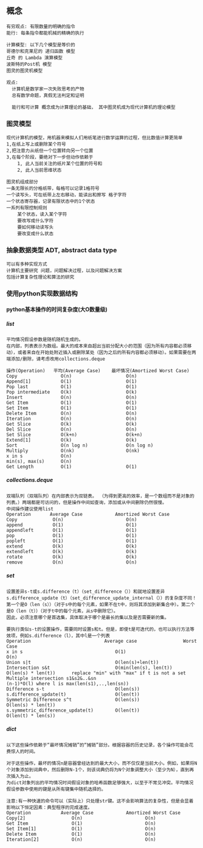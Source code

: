 ## 概念
    有穷观点: 有限数量的明确的指令
    能行: 每条指令都能机械的精确的执行
    
    计算模型: 以下几个模型是等价的
    哥德尔和克莱尼的 递归函数 模型
    丘奇 的 Lambda 演算模型
    波斯特的Post机 模型
    图灵的图灵机模型
    
    观点:
      计算机是数学家一次失败思考的产物
      总有数学命题，真假无法判定和证明
      
      能行和可计算 概念成为计算理论的基础， 其中图灵机成为现代计算机的理论模型

### 图灵模型
    现代计算机的模型，用机器来模拟人们用纸笔进行数学运算的过程，但比数值计算更简单
    1,在纸上写上或删除某个符号
    2,把注意力从纸但一个位置转向另一个位置
    3,在每个阶段，要绝对下一步但动作依赖于
        1, 此人当前关注的纸片某个位置的符号和
        2, 此人当前思维状态
    
    图灵机组成部分
    一条无限长的分格纸带，每格可以记录1格符号
    一个读写头，可在纸带上左右移动，能读出和擦写 格子字符
    一个状态寄存器，记录有限状态中的1个状态
    一系列有限控制规则
        某个状态，读入某个字符
        要改写成什么字符
        要如何移动读写头
        要改变成什么状态

### 抽象数据类型 ADT, abstract data type
    可以有多种实现方式
    计算机主要研究 问题，问题解决过程，以及问题解决方案
    包括计算复杂性理论和算法的研究


### 使用python实现数据结构

#### python基本操作的时间复杂度(大O数量级)
#####    list
    平均情况假设参数是随机随机生成的。
    在内部，列表表示为数组。最大的成本来自超出当前分配大小的范围（因为所有内容都必须移动），或者来自在开始处附近插入或删除某处（因为之后的所有内容都必须移动）。如果需要在两端添加/删除，请考虑改用collections.deque
    
    操作(Operation)   平均(Average Case)    最坏情况(Amortized Worst Case)
    Copy                O(n)                    O(n)
    Append[1]           O(1)                    O(1)
    Pop last            O(1)                    O(1)
    Pop intermediate    O(k)                    O(k)
    Insert              O(n)                    O(n)
    Get Item            O(1)                    O(1)
    Set Item            O(1)                    O(1)
    Delete Item         O(n)                    O(n)    
    Iteration           O(n)                    O(n)
    Get Slice           O(k)                    O(k)
    Del Slice           O(n)                    O(n)
    Set Slice           O(k+n)                  O(k+n)
    Extend[1]           O(k)                    O(k)
    Sort                O(n log n)              O(n log n)
    Multiply            O(nk)                   O(nk)
    x in s              O(n)
    min(s), max(s)      O(n)
    Get Length          O(1)                    O(1)
    
    
#####    collections.deque
    双端队列（双端队列）在内部表示为双链表。 （为得到更高的效率，是一个数组而不是对象的列表。）两端都是可访问的，但是操作中间如查询，添加或从中间删除仍然很慢。
    中间操作建议使用list
    Operation       Average Case            Amortized Worst Case
    Copy             O(n)                       O(n)
    append           O(1)                       O(1)
    appendleft       O(1)                       O(1)
    pop              O(1)                       O(1)
    popleft          O(1)                       O(1)
    extend           O(k)                       O(k)
    extendleft       O(k)                       O(k)
    rotate           O(k)                       O(k)
    remove           O(n)                       O(n)        
    
#####    set
    设置差异s-t或s.difference（t）（set_difference（））和就地设置差异s.difference_update（t）（set_difference_update_internal（））的复杂度不同！
    第一个是O（len（s））（对于s中的每个元素，如果不在t中，则将其添加到新集合中）。第二个是O（len（t））（对于t中的每个元素，从s中删除它）。
    因此，必须注意哪个是首选集，具体取决于哪个是最长的集以及是否需要新的集。

    要执行类似s-t的设置操作，需要同时设置s和t。但是，即使t是可迭代的，也可以执行方法等效项，例如s.difference（l），其中l是一个列表
    Operation                           Average case                 Worst Case
    x in s                                  O(1)                        O(n)
    Union s|t                               O(len(s)+len(t))
    Intersection s&t                        O(min(len(s), len(t))       O(len(s) * len(t))      replace "min" with "max" if t is not a set
    Multiple intersection s1&s2&..&sn                                   (n-1)*O(l) where l is max(len(s1),..,len(sn))
    Difference s-t                          O(len(s))
    s.difference_update(t)                  O(len(t))
    Symmetric Difference s^t                O(len(s))                   O(len(s) * len(t))
    s.symmetric_difference_update(t)        O(len(t))                   O(len(t) * len(s))
    
    
#####    dict
    以下这些操作依赖于“最坏情况摊销”的“摊销”部分。根据容器的历史记录，各个操作可能会花费惊人的时间。

    对于这些操作，最坏的情况n是容器曾经达到的最大大小，而不仅仅是当前大小。例如，如果将N个对象添加到词典中，然后删除N-1个，则该词典仍将为N个对象调整大小（至少为N），直到再次插入为止。
    为dict对象列出的平均情况时间假设对象的哈希函数足够强大，以至于不常见冲突。平均情况假设参数中使用的键是从所有键集中随机选择的。

    注意:有一种快速的命令可以（实际上）只处理str键。这不会影响算法的复杂性，但是会显着影响以下恒定因素：典型程序的完成速度。
    Operation           Average Case            Amortized Worst Case
    Copy[2]                 O(n)                       O(n)
    Get Item                O(1)                       O(n)
    Set Item[1]             O(1)                       O(n)
    Delete Item             O(1)                       O(n)
    Iteration[2]            O(n)                       O(n)
    




